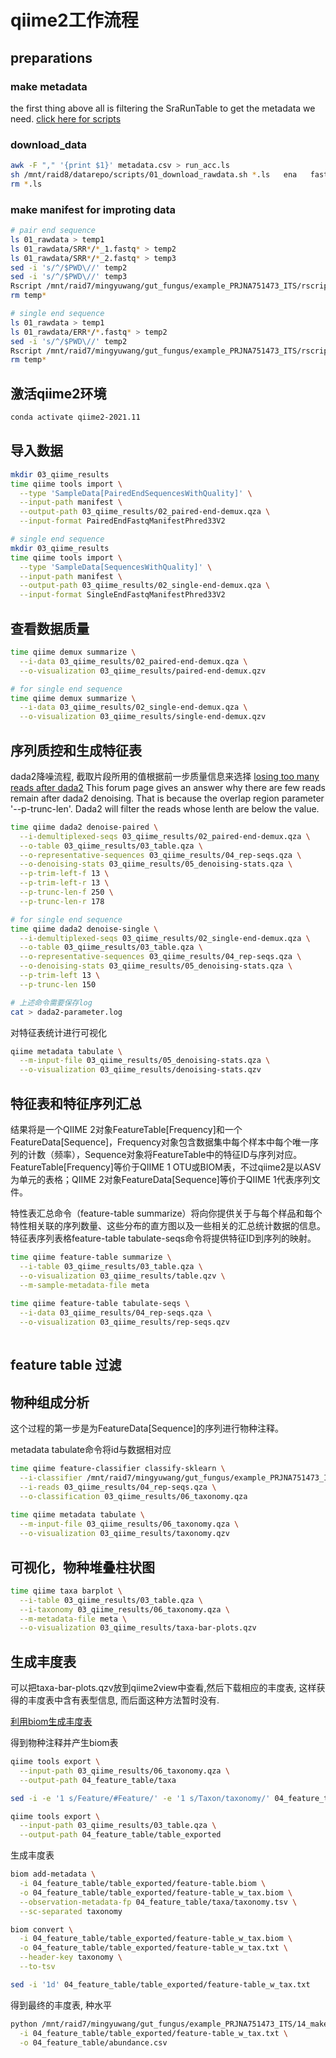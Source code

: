 # qiime2工作流程

## preparations

### make metadata
the first thing above all is filtering the SraRunTable to get the metadata we need.
[click here for scripts](stayn1ght/microbiome_analysis/qiime2_analyse/make_metadata.md)

### download_data
```bash
awk -F "," '{print $1}' metadata.csv > run_acc.ls
sh /mnt/raid8/datarepo/scripts/01_download_rawdata.sh *.ls   ena   fastq
rm *.ls

```

### make manifest for improting data
```bash
# pair end sequence
ls 01_rawdata > temp1
ls 01_rawdata/SRR*/*_1.fastq* > temp2
ls 01_rawdata/SRR*/*_2.fastq* > temp3
sed -i 's/^/$PWD\//' temp2
sed -i 's/^/$PWD\//' temp3
Rscript /mnt/raid7/mingyuwang/gut_fungus/example_PRJNA751473_ITS/rscript1
rm temp* 

```

```bash
# single end sequence
ls 01_rawdata > temp1
ls 01_rawdata/ERR*/*.fastq* > temp2
sed -i 's/^/$PWD\//' temp2
Rscript /mnt/raid7/mingyuwang/gut_fungus/example_PRJNA751473_ITS/rscript2_singleend
rm temp*

```


## 激活qiime2环境
```bash
conda activate qiime2-2021.11

```

## 导入数据
```bash
mkdir 03_qiime_results
time qiime tools import \
  --type 'SampleData[PairedEndSequencesWithQuality]' \
  --input-path manifest \
  --output-path 03_qiime_results/02_paired-end-demux.qza \
  --input-format PairedEndFastqManifestPhred33V2

```

```bash
# single end sequence
mkdir 03_qiime_results
time qiime tools import \
  --type 'SampleData[SequencesWithQuality]' \
  --input-path manifest \
  --output-path 03_qiime_results/02_single-end-demux.qza \
  --input-format SingleEndFastqManifestPhred33V2

```

## 查看数据质量

```bash
time qiime demux summarize \
  --i-data 03_qiime_results/02_paired-end-demux.qza \
  --o-visualization 03_qiime_results/paired-end-demux.qzv

```

```bash
# for single end sequence
time qiime demux summarize \
  --i-data 03_qiime_results/02_single-end-demux.qza \
  --o-visualization 03_qiime_results/single-end-demux.qzv

```
## 序列质控和生成特征表
dada2降噪流程, 截取片段所用的值根据前一步质量信息来选择
[losing too many reads after dada2](https://forum.qiime2.org/t/loosing-60-of-my-reads-although-good-quality-scores/22459) This forum page gives an answer why there are few reads remain after dada2 denoising. That is because the overlap region parameter '--p-trunc-len'. Dada2 will filter the reads whose lenth are below the value.

```bash
time qiime dada2 denoise-paired \
  --i-demultiplexed-seqs 03_qiime_results/02_paired-end-demux.qza \
  --o-table 03_qiime_results/03_table.qza \
  --o-representative-sequences 03_qiime_results/04_rep-seqs.qza \
  --o-denoising-stats 03_qiime_results/05_denoising-stats.qza \
  --p-trim-left-f 13 \
  --p-trim-left-r 13 \
  --p-trunc-len-f 250 \
  --p-trunc-len-r 178
```

```bash
# for single end sequence
time qiime dada2 denoise-single \
  --i-demultiplexed-seqs 03_qiime_results/02_single-end-demux.qza \
  --o-table 03_qiime_results/03_table.qza \
  --o-representative-sequences 03_qiime_results/04_rep-seqs.qza \
  --o-denoising-stats 03_qiime_results/05_denoising-stats.qza \
  --p-trim-left 13 \
  --p-trunc-len 150
```

```bash
# 上述命令需要保存log
cat > dada2-parameter.log
```

对特征表统计进行可视化
```bash
qiime metadata tabulate \
  --m-input-file 03_qiime_results/05_denoising-stats.qza \
  --o-visualization 03_qiime_results/denoising-stats.qzv

```


## 特征表和特征序列汇总
结果将是一个QIIME 2对象FeatureTable[Frequency]和一个FeatureData[Sequence]，Frequency对象包含数据集中每个样本中每个唯一序列的计数（频率），Sequence对象将FeatureTable中的特征ID与序列对应。FeatureTable[Frequency]等价于QIIME 1 OTU或BIOM表，不过qiime2是以ASV为单元的表格；QIIME 2对象FeatureData[Sequence]等价于QIIME 1代表序列文件。

特性表汇总命令（feature-table summarize）将向你提供关于与每个样品和每个特性相关联的序列数量、这些分布的直方图以及一些相关的汇总统计数据的信息。特征表序列表格feature-table tabulate-seqs命令将提供特征ID到序列的映射。


```bash
time qiime feature-table summarize \
  --i-table 03_qiime_results/03_table.qza \
  --o-visualization 03_qiime_results/table.qzv \
  --m-sample-metadata-file meta
  
time qiime feature-table tabulate-seqs \
  --i-data 03_qiime_results/04_rep-seqs.qza \
  --o-visualization 03_qiime_results/rep-seqs.qzv
  
```
## feature table 过滤


## 物种组成分析
这个过程的第一步是为FeatureData[Sequence]的序列进行物种注释。

metadata tabulate命令将id与数据相对应

```bash
time qiime feature-classifier classify-sklearn \
  --i-classifier /mnt/raid7/mingyuwang/gut_fungus/example_PRJNA751473_ITS/02_classifier/01* \
  --i-reads 03_qiime_results/04_rep-seqs.qza \
  --o-classification 03_qiime_results/06_taxonomy.qza
  
time qiime metadata tabulate \
  --m-input-file 03_qiime_results/06_taxonomy.qza \
  --o-visualization 03_qiime_results/taxonomy.qzv

```

## 可视化，物种堆叠柱状图
```bash
time qiime taxa barplot \
  --i-table 03_qiime_results/03_table.qza \
  --i-taxonomy 03_qiime_results/06_taxonomy.qza \
  --m-metadata-file meta \
  --o-visualization 03_qiime_results/taxa-bar-plots.qzv

```

## 生成丰度表
可以把taxa-bar-plots.qzv放到qiime2view中查看,然后下载相应的丰度表, 这样获得的丰度表中含有表型信息, 而后面这种方法暂时没有.

[利用biom生成丰度表](https://github.com/iceQHdrop/16s_Taxonomic-analysis#%E5%88%A9%E7%94%A8biom%E5%AE%8C%E6%88%90%E4%B8%B0%E5%BA%A6%E8%A1%A8)

得到物种注释并产生biom表
```bash
qiime tools export \
  --input-path 03_qiime_results/06_taxonomy.qza \
  --output-path 04_feature_table/taxa 

sed -i -e '1 s/Feature/#Feature/' -e '1 s/Taxon/taxonomy/' 04_feature_table/taxa/taxonomy.tsv

qiime tools export \
  --input-path 03_qiime_results/03_table.qza \
  --output-path 04_feature_table/table_exported

```
生成丰度表
```bash
biom add-metadata \
  -i 04_feature_table/table_exported/feature-table.biom \
  -o 04_feature_table/table_exported/feature-table_w_tax.biom \
  --observation-metadata-fp 04_feature_table/taxa/taxonomy.tsv \
  --sc-separated taxonomy

biom convert \
  -i 04_feature_table/table_exported/feature-table_w_tax.biom \
  -o 04_feature_table/table_exported/feature-table_w_tax.txt \
  --header-key taxonomy \
  --to-tsv

sed -i '1d' 04_feature_table/table_exported/feature-table_w_tax.txt

```
得到最终的丰度表, 种水平
```bash
python /mnt/raid7/mingyuwang/gut_fungus/example_PRJNA751473_ITS/14_make_feature_table/adjust-abundance.py \
  -i 04_feature_table/table_exported/feature-table_w_tax.txt \
  -o 04_feature_table/abundance.csv

```
